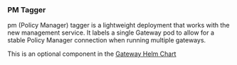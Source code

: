 ### PM Tagger
pm (Policy Manager) tagger is a lightweight deployment that works with the new management service. It labels a single Gateway pod to allow for a stable Policy Manager connection when running multiple gateways.

This is an optional component in the [Gateway Helm Chart](https://github.com/CAAPIM/apim-charts/tree/stable/charts/gateway)